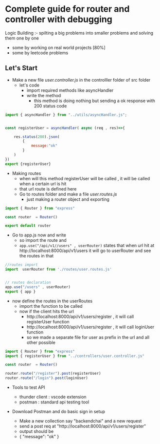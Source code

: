 # Complete guide for router and controller with debugging 
Logic Building :- spilting a big problems into smaller problems and solving them one by one
- some by working on real world projects [80%]
- some by leetcode problems

## Let's Start

- Make a new file _user.controller.js_ in the controlller folder of src folder 
  - let's code 
    - import required methods like asyncHandler
    - write the method 
      - this method is doing nothing but sending a ok response with 200 status code
```js
import { asyncHandler } from "../utils/asyncHandler.js";


const registerUser = asyncHandler( async (req , res)=>{

    res.status(200).json(
        {
            message:"ok"
        }
    )
})
export {registerUser}
```

- Making routes
  - when will this method registerUser will be called , it will be called when a certain url is hit 
  - that url route is defined here
  - Go to routes folder and make a file _user.routes.js_
    - just making a router object and exporting 
```js
import { Router } from "express"

const router  = Router()

export default router 
```

- Go to app.js now and write
  - so import the route and 
  - `app.use("/api/v1//users" , userRouter)` states that when url hit at http://localhost:8000/api/v1/users it will go to userRouter and see the routes in that 
```js
//routes import
import  userRouter from './routes/user.routes.js'


// routes declaration
app.use("/users" , userRouter)
export { app }
```

- now define the routes in the userRoutes
  - import the function to be called 
   - now if the client hits the url 
     - http://localhost:8000/api/v1/users/register  , it will call registerUser function 
     - http://localhost:8000/api/v1/users/register ,  it will call loginUser function 
     - so we made a separate file for user as prefix in the url and all other possible 
```js
import { Router } from "express"
import { registerUser } from "../controllers/user.controller.js"

const router  = Router()

router.route("/register").post(registerUser)
router.route("/login").post(loginUser)
```

- Tools to test API 
  - thunder client : vscode extension
  - postman : standard api testing tool

- Download Postman and do basic sign in setup 
   - Make a new collection say "backendchai" and a new request
   - send a post req at "http://localhost:8000/api/v1/users/register"
   - output should be 
   - {
    "message": "ok"
}